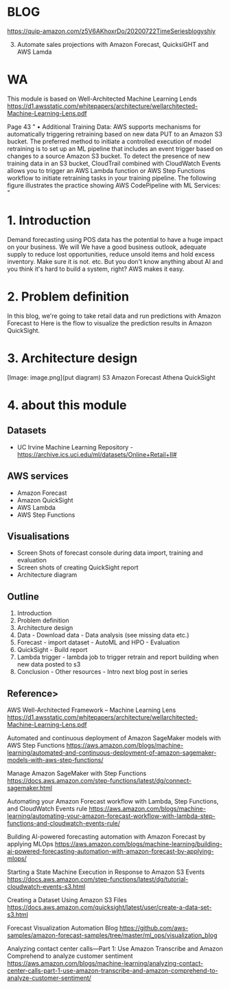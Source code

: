 # BLOG
https://quip-amazon.com/z5V6AKhoxrDo/20200722TimeSeriesblogyshiy

3. Automate sales projections with Amazon Forecast, QuicksiGHT and AWS Lamda

# WA
This module is based on Well-Architected Machine Learning Lends
https://d1.awsstatic.com/whitepapers/architecture/wellarchitected-Machine-Learning-Lens.pdf

Page 43
"
• Additional Training Data: AWS supports mechanisms for automatically
triggering retraining based on new data PUT to an Amazon S3 bucket. The
preferred method to initiate a controlled execution of model retraining is to set up
an ML pipeline that includes an event trigger based on changes to a source
Amazon S3 bucket. To detect the presence of new training data in an S3 bucket,
CloudTrail combined with CloudWatch Events allows you to trigger an AWS
Lambda function or AWS Step Functions workflow to initiate retraining tasks in
your training pipeline. The following figure illustrates the practice showing AWS
CodePipeline with ML Services:
"

# 1. Introduction

Demand forecasting using POS data has the potential to have a huge impact on your business. We will
We have a good business outlook, adequate supply to reduce lost opportunities, reduce unsold items and hold excess inventory. Make sure it is not. etc.
But you don't know anything about AI and you think it's hard to build a system, right?
AWS makes it easy.


# 2. Problem definition

In this blog, we're going to take retail data and run predictions with Amazon Forecast to Here is the flow to visualize the prediction results in Amazon QuickSight.


# 3. Architecture design

[Image: image.png](put diagram)
S3
Amazon Forecast
Athena
QuickSight



# 4. about this module

## Datasets

* UC Irvine Machine Learning Repository - https://archive.ics.uci.edu/ml/datasets/Online+Retail+II#

## AWS services

* Amazon Forecast
* Amazon QuickSight
* AWS Lambda
* AWS Step Functions

## Visualisations

* Screen Shots of forecast console during data import, training and evaluation
* Screen shots of creating QuickSight report
* Architecture diagram

## Outline

1. Introduction
2. Problem definition
3. Architecture design
4. Data    - Download data   - Data analysis (see missing data etc.)
5. Forecast   - import dataset    - AutoML and HPO   - Evaluation
6. QuickSight - Build report
7. Lambda trigger   - lambda job to trigger retrain and report building when new data posted to s3
8. Conclusion   - Other resources   - Intro next blog post in series


## Reference>
AWS Well-Architected Framework – Machine Learning Lens
https://d1.awsstatic.com/whitepapers/architecture/wellarchitected-Machine-Learning-Lens.pdf

Automated and continuous deployment of Amazon SageMaker models with AWS Step Functions
https://aws.amazon.com/blogs/machine-learning/automated-and-continuous-deployment-of-amazon-sagemaker-models-with-aws-step-functions/

Manage Amazon SageMaker with Step Functions
https://docs.aws.amazon.com/step-functions/latest/dg/connect-sagemaker.html

Automating your Amazon Forecast workflow with Lambda, Step Functions, and CloudWatch Events rule
https://aws.amazon.com/blogs/machine-learning/automating-your-amazon-forecast-workflow-with-lambda-step-functions-and-cloudwatch-events-rule/

Building AI-powered forecasting automation with Amazon Forecast by applying MLOps
https://aws.amazon.com/blogs/machine-learning/building-ai-powered-forecasting-automation-with-amazon-forecast-by-applying-mlops/

Starting a State Machine Execution in Response to Amazon S3 Events
https://docs.aws.amazon.com/step-functions/latest/dg/tutorial-cloudwatch-events-s3.html

Creating a Dataset Using Amazon S3 Files
https://docs.aws.amazon.com/quicksight/latest/user/create-a-data-set-s3.html

Forecast Visualization Automation Blog
https://github.com/aws-samples/amazon-forecast-samples/tree/master/ml_ops/visualization_blog

Analyzing contact center calls—Part 1: Use Amazon Transcribe and Amazon Comprehend to analyze customer sentiment
https://aws.amazon.com/blogs/machine-learning/analyzing-contact-center-calls-part-1-use-amazon-transcribe-and-amazon-comprehend-to-analyze-customer-sentiment/



